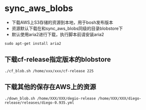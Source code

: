 # sync_aws_blobs
* 下载AWS上S3存储的资源到本地，用于bosh发布版本
* 资源默认下载在和sync_aws_blobs同级的目录blobstore下
* 默认使用aria2进行下载，执行脚本前请安装aria2
```
sudo apt-get install aria2
```

## 下载cf-release指定版本的blobstore
```
./cf_blob.sh /home/xxx/xxx/cf-release 225
```

## 下载其他的保存在AWS上的资源
```
./down_blob.sh /home/XXX/XXX/degio-release /home/XXX/XXX/diego-release/releases/diego-0.935.yml
```
